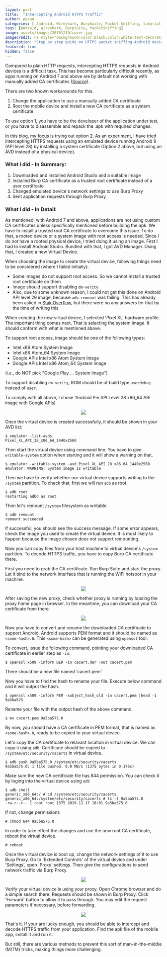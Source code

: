 ```yaml
---
layout: post
title:  "Intercepting Android HTTPS Traffic"
author: pasan
categories: [ Android, Wireshark, BurpSuite, Packet Sniffing, tutorial ]
tags: [Android, Wireshark, BurpSuite, PacketSniffing]
image: assets/images/20191219/cover.jpg
imagecredit: <a style="background-color:black;color:white;text-decoration:none;padding:4px 6px;font-family:-apple-system, BlinkMacSystemFont, &quot;San Francisco&quot;, &quot;Helvetica Neue&quot;, Helvetica, Ubuntu, Roboto, Noto, &quot;Segoe UI&quot;, Arial, sans-serif;font-size:12px;font-weight:bold;line-height:1.2;display:inline-block;border-radius:3px" href="https://unsplash.com/@jupp?utm_medium=referral&amp;utm_campaign=photographer-credit&amp;utm_content=creditBadge" target="_blank" rel="noopener noreferrer" title="Download free do whatever you want high-resolution photos from Jonathan Kemper"><span style="display:inline-block;padding:2px 3px"><svg xmlns="http://www.w3.org/2000/svg" style="height:12px;width:auto;position:relative;vertical-align:middle;top:-2px;fill:white" viewBox="0 0 32 32"><title>unsplash-logo</title><path d="M10 9V0h12v9H10zm12 5h10v18H0V14h10v9h12v-9z"></path></svg></span><span style="display:inline-block;padding:2px 3px">Jonathan Kemper</span></a>
description: "Step by step guide on HTTPS packet sniffing Android devices using Burp Proxy."
featured: true
hidden: false
---
```


Compared to plain HTTP requests, intercepting HTTPS requests in Android devices is a difficult task. This has become particularly difficult recently, as apps running on Android 7 and above are by default not working with manually added CA certificates ([Source](https://support.google.com/nexus/answer/2844832?hl=en)).

There are two known workarounds for this.
1. Change the application to use a manually added CA certificate
2. Root the mobile device and install a new CA certificate as a system certificate

To use option 1, you have to be the developer of the application under test, or you have to disassemble and repack the .apk with required changes.

In this blog, my focus is trying out option 2. As an experiment, I have tried intercepting HTTPS requests using an emulated device running Android 9 (API level 28) by installing a system certificate (Option 2 above, but using an AVD instead of a physical device).

### What I did - In Summary:
1. Downloaded and installed Android Studio and a suitable image
2. Installed Burp CA certificate as a trusted root certificate instead of a user certificate
3. Changed emulated device's network settings to use Burp Proxy
4. Sent application requests through Burp Proxy

### What I did - In Detail:

As mentioned, with Android 7 and above, applications are not using custom CA certificates unless specifically mentioned before building the apk. We have to install a trusted root CA certificate to overcome this issue. To do that, a rooted device or a system image with root access is needed. Since I do not have a rooted physical device, I tried doing it using an image. First I had to install Android Studio. Bundled with that, I got AVD Manager. Using that, I created a new Virtual Device.

When choosing the image to create the virtual device, following things need to be considered (where I failed initially):
* Some images do not support root access. So we cannot install a trusted root certificate on them
* Image should support disabling ```dm-verity```
* Also, due to some unknown reason, I could not get this done on Android API level 29 image, because ```adb remount``` was failing. This has already been asked in [Stak Overflow](https://stackoverflow.com/questions/58010655/is-adb-remount-broken-on-android-api-29), but there were no any answers for that by the time of writing this

When creating the new virtual device, I selected 'Pixel XL' hardware profile. The important thing comes next. That is selecting the system image. It should conform with what is mentioned above.

To support root access, image should be one of the following types:
* Intel x86 Atom System Image
* Intel x86 Atom_64 System Image
* Google APIs Intel x86 Atom System Image
* Google APIs Intel x86 Atom_64 System Image

(i.e., do NOT pick "Google Play ... System Image")

To support disabling ```dm-verity```, ROM should be of build type ```userdebug``` instead of ```user```.

To comply with all above, I chose 'Android Pie API Level 28 x86_64 ABI image with Google APIs)

<p align="center">
  <img src="/assets/images/20191219/choosingImg.png">
</p>

Once the virtual device is created successfully, it should be shown in your AVD list:

```shell
$ emulator -list-avds
Pixel_XL_API_28_x86_64_1440x2560
```

Then start the virtual device using command line. You have to give ```-writable-system``` option when starting and it will show a warning on that.

```shell
$ emulator -writable-system -avd Pixel_XL_API_28_x86_64_1440x2560
emulator: WARNING: System image is writable
```

Then we have to verify whether our virtual device supports writing to the ```/system``` partition.
To check that, first we will run ```adb``` as root.

```shell
$ adb root
restarting adbd as root
```

Then let's remount ```/system``` filesystem as writable

```shell
$ adb remount
remount succeeded
```

If successful, you should see the success message. If some error appears, check the image you used to create the virtual device. It is most likely to happen because the image chosen does not support remounting.

Now you can copy files from your host machine to virtual device's ```/system``` partition. To decode HTTPS traffic, you have to copy Burp CA certificate there.

First you need to grab the CA certificate. Run Burp Suite and start the proxy. Let it bind to the network interface that is running the WiFi hotspot in your machine.

<p align="center">
  <img src="/assets/images/20191219/burpProxyConfig.png">
</p>

After saving the new proxy, check whether proxy is running by loading the proxy home page in browser. In the meantime, you can download your CA certificate from there.

<p align="center">
  <img src="/assets/images/20191219/proxyHome.png">
</p>

Now you have to convert and rename the downloaded CA certificate to support Android. Android supports PEM format and it should be named as ```<some-hash>.0```. This ```<some-hash>``` can be generated using ```openssl``` tool.

To convert, issue the following command, pointing your downloaded CA certificate in earlier step as ```-in```:

```shell
$ openssl x509 -inform DER -in cacert.der -out cacert.pem
```

There should be a new file named 'cacert.pem'

Now you have to find the hash to rename your file. Execute below command and it will output the hash.

```shell
$ openssl x509 -inform PEM -subject_hash_old -in cacert.pem |head -1
9a5ba575
```

Rename your file with the output hash of the above command.

```shell
$ mv cacert.pem 9a5ba575.0
```

By now, you should have a CA certificate in PEM format, that is named as ```<some-hash>.0```, ready to be copied to your virtual device.

Let's copy the CA certificate to relavant location in virtual device. We can copy it using ```adb```. Certificate should be copied to ```/system/etc/security/cacerts``` in virtual device.

```shell
$ adb push 9a5ba575.0 /system/etc/security/cacerts
9a5ba575.0: 1 file pushed. 0.0 MB/s (1375 bytes in 0.176s)
```

Make sure the new CA certificate file has 644 permission. You can check it by loging into the virtual device using ```adb```

```
$ adb shell
generic_x86_64:/ # cd /system/etc/security/cacerts
generic_x86_64:/system/etc/security/cacerts # ls -l 9a5ba575.0
-rw-r--r-- 1 root root 1375 2019-12-17 16:01 9a5ba575.0
```

If not, change permissions

```
# chmod 644 9a5ba575.0
```

In order to take effect the changes and use the new root CA certificate, reboot the virtual device.

```
# reboot
```

Once the virtual device is boot up, change the network settings of it to use Burp Proxy. Go to 'Extended Controls' of the virtual device and under 'Settings', open 'Proxy' settings. Then give the configurations to send network traffic via Burp Proxy.

<p align="center">
  <img src="/assets/images/20191219/deviceProxy.png">
</p>

Verify your virtual device is using your proxy. Open Chrome browser and do a simple search there. Requests should be shown in Burp Proxy. Click 'Forward' button to allow it to pass through. You may edit the request parameters if necessary, before forwarding.

<p align="center">
  <img src="/assets/images/20191219/proxiedReq.png">
</p>

That's it. If your are lucky enough, you should be able to intercept and decode HTTPS traffic from your application. Find the apk file of the mobile app, install it and run it.

But still, there are various methods to prevent this sort of man-in-the-middle (MITM) tricks, making things more challenging.
